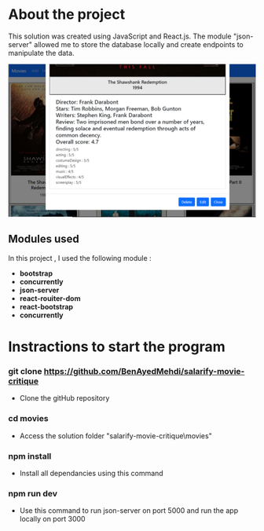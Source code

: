 # About the project

This solution was created using JavaScript and React.js.
The module "json-server" allowed me to store the database locally and create endpoints to manipulate the data.

![Alt text](./screenshot.PNG?raw=true "Optional Title")

## Modules used

In this project , I used the following module :
- __bootstrap__
- __concurrently__
- __json-server__
- __react-rouiter-dom__
- __react-bootstrap__
- __concurrently__

# Instractions to start the program

### git clone https://github.com/BenAyedMehdi/salarify-movie-critique
- Clone the gitHub repository

### cd movies
- Access the solution folder "salarify-movie-critique\movies"

### npm install
- Install all dependancies using this command

### npm run dev
- Use this command to run json-server on port 5000 and run the app locally on port 3000 


